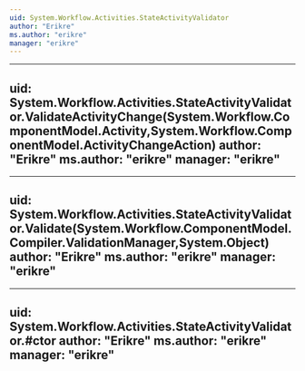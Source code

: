 ```yaml
---
uid: System.Workflow.Activities.StateActivityValidator
author: "Erikre"
ms.author: "erikre"
manager: "erikre"
---
```


---
uid: System.Workflow.Activities.StateActivityValidator.ValidateActivityChange(System.Workflow.ComponentModel.Activity,System.Workflow.ComponentModel.ActivityChangeAction)
author: "Erikre"
ms.author: "erikre"
manager: "erikre"
---

---
uid: System.Workflow.Activities.StateActivityValidator.Validate(System.Workflow.ComponentModel.Compiler.ValidationManager,System.Object)
author: "Erikre"
ms.author: "erikre"
manager: "erikre"
---

---
uid: System.Workflow.Activities.StateActivityValidator.#ctor
author: "Erikre"
ms.author: "erikre"
manager: "erikre"
---

